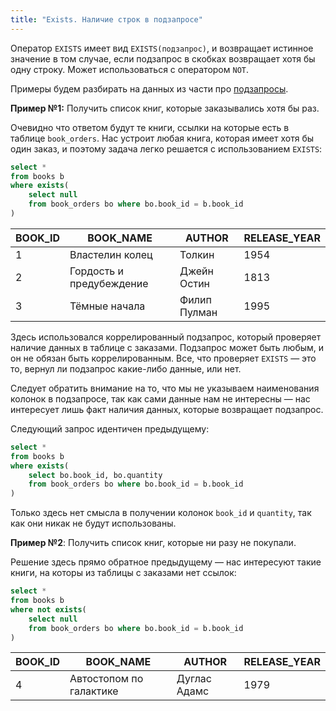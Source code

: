```yaml
---
title: "Exists. Наличие строк в подзапросе"
---
```


Оператор `EXISTS` имеет вид `EXISTS(подзапрос)`, и возвращает истинное значение
в том случае, если подзапрос в скобках возвращает хотя
бы одну строку. Может использоваться с оператором `NOT`.

Примеры будем разбирать на данных из части про [подзапросы](/sql/basics/subqueries).

**Пример №1:**  Получить список книг, которые заказывались хотя бы раз.

Очевидно что ответом будут те книги, ссылки на которые есть в
таблице `book_orders`. Нас устроит любая книга, которая имеет
хотя бы один заказ, и поэтому  задача легко решается с использованием `EXISTS`:

```sql
select *
from books b
where exists(
    select null
    from book_orders bo where bo.book_id = b.book_id
)
```

|BOOK_ID| BOOK_NAME | AUTHOR | RELEASE_YEAR|
|-|-|-|-|
|1| Властелин колец| Толкин | 1954|
|2|Гордость и предубеждение|Джейн Остин|1813|
|3|Тёмные начала|Филип Пулман|1995|

Здесь использовался коррелированный подзапрос, который проверяет
наличие данных в таблице с заказами. Подзапрос может быть любым,
и он не обязан быть коррелированным. Все, что проверяет
`EXISTS` — это то, вернул ли подзапрос какие-либо данные, или нет.

Следует обратить внимание на то, что мы не указываем наименования
колонок в подзапросе, так как сами данные нам не интересны — нас
интересует лишь факт наличия данных, которые возвращает подзапрос.

Следующий запрос идентичен предыдущему:

```sql
select *
from books b
where exists(
    select bo.book_id, bo.quantity
    from book_orders bo where bo.book_id = b.book_id
)
```

Только здесь нет смысла в получении колонок
`book_id` и `quantity`, так как они никак не будут использованы.

**Пример №2**: Получить список книг, которые ни разу не покупали.

Решение здесь прямо обратное предыдущему — нас интересуют такие книги, на которы из таблицы с заказами нет ссылок:

```sql
select *
from books b
where not exists(
    select null
    from book_orders bo where bo.book_id = b.book_id
)
```

|BOOK_ID| BOOK_NAME | AUTHOR | RELEASE_YEAR|
|-|-|-|-|
|4|Автостопом по галактике|Дуглас Адамс|1979|
